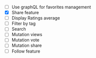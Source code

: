 - [ ] Use graphQL for favorites management
- [x] Share feature
- [ ] Display Ratings average
- [ ] Filter by tag
- [ ] Search
- [ ] Mutation views
- [ ] Mutation vote
- [ ] Mutation share
- [ ] Follow feature
